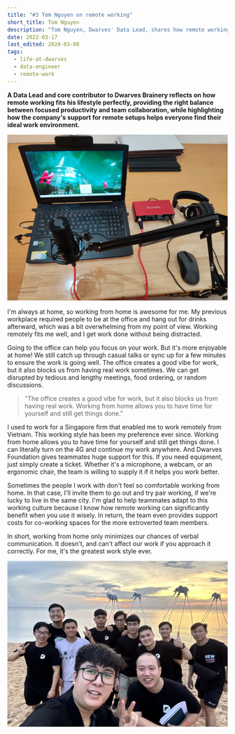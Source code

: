 ```yaml
---
title: "#3 Tom Nguyen on remote working"
short_title: Tom Nguyen
description: "Tom Nguyen, Dwarves' Data Lead, shares how remote working fits his lifestyle perfectly, allowing him to stay productive without distractions while maintaining effective team collaboration"
date: 2022-03-17
last_edited: 2024-03-08
tags:
  - life-at-dwarves
  - data-engineer
  - remote-work
---
```


**A Data Lead and core contributor to Dwarves Brainery reflects on how remote working fits his lifestyle perfectly, providing the right balance between focused productivity and team collaboration, while highlighting how the company's support for remote setups helps everyone find their ideal work environment.**

![Tom Nguyen working remotely with his laptop](assets/tom-nguyen-workspace.webp)

I'm always at home, so working from home is awesome for me. My previous workplace required people to be at the office and hang out for drinks afterward, which was a bit overwhelming from my point of view. Working remotely fits me well, and I get work done without being distracted.

Going to the office can help you focus on your work. But it's more enjoyable at home! We still catch up through casual talks or sync up for a few minutes to ensure the work is going well. The office creates a good vibe for work, but it also blocks us from having real work sometimes. We can get disrupted by tedious and lengthy meetings, food ordering, or random discussions.

> "The office creates a good vibe for work, but it also blocks us from having real work. Working from home allows you to have time for yourself and still get things done."

I used to work for a Singapore firm that enabled me to work remotely from Vietnam. This working style has been my preference ever since. Working from home allows you to have time for yourself and still get things done. I can literally turn on the 4G and continue my work anywhere. And Dwarves Foundation gives teammates huge support for this. If you need equipment, just simply create a ticket. Whether it's a microphone, a webcam, or an ergonomic chair, the team is willing to supply it if it helps you work better.

Sometimes the people I work with don't feel so comfortable working from home. In that case, I'll invite them to go out and try pair working, if we're lucky to live in the same city. I'm glad to help teammates adapt to this working culture because I know how remote working can significantly benefit when you use it wisely. In return, the team even provides support costs for co-working spaces for the more extroverted team members.

In short, working from home only minimizes our chances of verbal communication. It doesn't, and can't affect our work if you approach it correctly. For me, it's the greatest work style ever.

![Tom Nguyen smiling during a video call](assets/tom-nguyen-portrait.webp)
